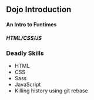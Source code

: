 ## Dojo Introduction
#### An Intro to Funtimes
##### HTML/CSS/JS

### Deadly Skills
* HTML
* CSS
* Sass
* JavaScript
* Killing history using git rebase
